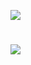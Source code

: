 [![](https://ausgis.github.io/logo/lab_logo.png)](https://yongzesong.com/geospatial-intelligence-lab/)

# <img src="https://github.com/ausgis/.github/blob/main/bg_with_text.gif">
